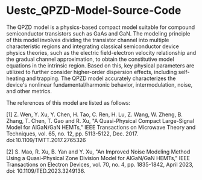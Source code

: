 # Uestc_QPZD-Model-Source-Code
The QPZD model is a physics-based compact model suitable for compound semiconductor transistors such as GaAs and GaN. The modeling principle of this model involves dividing the transistor channel into multiple characteristic regions and integrating classical semiconductor device physics theories, such as the electric field-electron velocity relationship and the gradual channel approximation, to obtain the constitutive model equations in the intrinsic region. Based on this, key physical parameters are utilized to further consider higher-order dispersion effects, including self-heating and trapping. The QPZD model accurately characterizes the device's nonlinear fundamental/harmonic behavior, intermodulation, noise, and other metrics.


The references of this model are listed as follows:

[1] Z. Wen, Y. Xu, Y. Chen, H. Tao, C. Ren, H. Lu, Z. Wang, W. Zheng, B. Zhang, T. Chen, T. Gao and R. Xu, "A Quasi-Physical Compact Large-Signal Model for AlGaN/GaN HEMTs," IEEE Transactions on Microwave Theory and Techniques, vol. 65, no. 12, pp. 5113-5122, Dec. 2017. doi:10.1109/TMTT.2017.2765326

[2] S. Mao, R. Xu, B. Yan and Y. Xu, "An Improved Noise Modeling Method Using a Quasi-Physical Zone Division Model for AlGaN/GaN HEMTs," IEEE Transactions on Electron Devices, vol. 70, no. 4, pp. 1835-1842, April 2023, doi: 10.1109/TED.2023.3249136.
